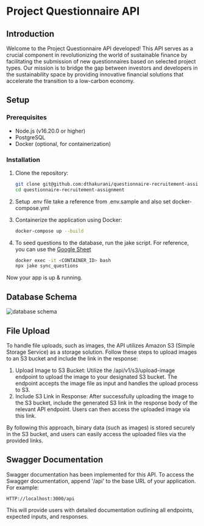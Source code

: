 # Project Questionnaire API

## Introduction

Welcome to the Project Questionnaire API developed! This API serves as a crucial component in revolutionizing the world of sustainable finance by facilitating the submission of new questionnaires based on selected project types. Our mission is to bridge the gap between investors and developers in the sustainability space by providing innovative financial solutions that accelerate the transition to a low-carbon economy.

## Setup

### Prerequisites

- Node.js (v16.20.0 or higher)
- PostgreSQL
- Docker (optional, for containerization)

### Installation

1. Clone the repository:

   ```bash
   git clone git@github.com:dthakurani/questionnaire-recruitement-assignment.git
   cd questionnaire-recruitement-assignment

   ```

2. Setup .env file take a reference from .env.sample and also set docker-compose.yml

3. Containerize the application using Docker:

   ```bash
   docker-compose up --build

   ```

4. To seed questions to the database, run the jake script. For reference, you can use the [Google Sheet](https://docs.google.com/spreadsheets/d/1pHpO1rUGdDwfZR6lnK7-NeB7Li3YIYDZligtIplxqLU/edit#gid=0)

   ```bash
   docker exec -it <CONTAINER_ID> bash
   npx jake sync_questions
   ```

Now your app is up & running.

## Database Schema

![database schema](https://questionnaire-assignment.s3.amazonaws.com/Screenshot%202024-04-25%20at%2011.32.56.png)

## File Upload

To handle file uploads, such as images, the API utilizes Amazon S3 (Simple Storage Service) as a storage solution. Follow these steps to upload images to an S3 bucket and include the link in the response:

1. Upload Image to S3 Bucket: Utilize the /api/v1/s3/upload-image endpoint to upload the image to your designated S3 bucket. The endpoint accepts the image file as input and handles the upload process to S3.
2. Include S3 Link in Response: After successfully uploading the image to the S3 bucket, include the generated S3 link in the response body of the relevant API endpoint. Users can then access the uploaded image via this link.

By following this approach, binary data (such as images) is stored securely in the S3 bucket, and users can easily access the uploaded files via the provided links.

## Swagger Documentation

Swagger documentation has been implemented for this API. To access the Swagger documentation, append '/api' to the base URL of your application. For example:

```
HTTP://localhost:3000/api
```

This will provide users with detailed documentation outlining all endpoints, expected inputs, and responses.
